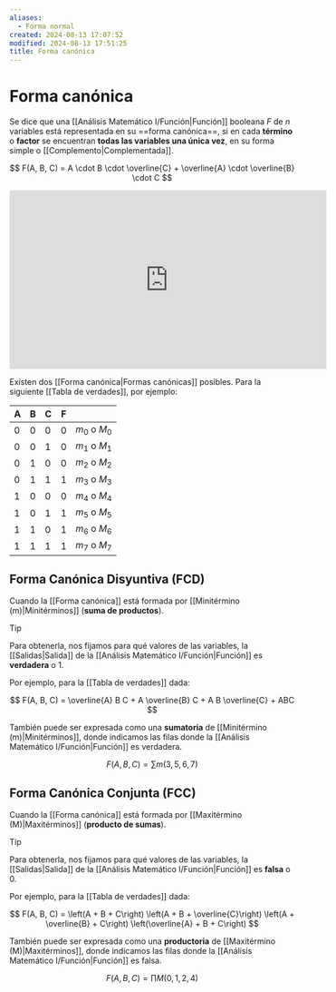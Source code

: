 ```yaml
---
aliases:
  - Forma normal
created: 2024-08-13 17:07:52
modified: 2024-08-13 17:51:25
title: Forma canónica
---
```


# Forma canónica

Se dice que una [[Análisis Matemático I/Función|Función]] booleana $F$ de $n$ variables está representada en su ==forma canónica==, si en cada **término** o **factor** se encuentran **todas las variables una única vez**, en su forma simple o [[Complemento|Complementada]].

$$
F(A, B, C) = A \cdot B \cdot \overline{C} + \overline{A} \cdot \overline{B} \cdot C
$$

<iframe width="560" height="315" src="https://www.youtube.com/embed/3ZTbrJzUpcc?si=KGY9BUh3rs2QJdY7" title="YouTube video player" frameborder="0" allow="accelerometer; autoplay; clipboard-write; encrypted-media; gyroscope; picture-in-picture; web-share" referrerpolicy="strict-origin-when-cross-origin" allowfullscreen></iframe>

Existen dos [[Forma canónica|Formas canónicas]] posibles. Para la siguiente [[Tabla de verdades]], por ejemplo:

| A   | B   | C   | F   |               |
| --- | --- | --- | --- | ------------- |
| 0   | 0   | 0   | 0   | $m_0$ o $M_0$ |
| 0   | 0   | 1   | 0   | $m_1$ o $M_1$ |
| 0   | 1   | 0   | 0   | $m_2$ o $M_2$ |
| 0   | 1   | 1   | 1   | $m_3$ o $M_3$ |
| 1   | 0   | 0   | 0   | $m_4$ o $M_4$ |
| 1   | 0   | 1   | 1   | $m_5$ o $M_5$ |
| 1   | 1   | 0   | 1   | $m_6$ o $M_6$ |
| 1   | 1   | 1   | 1   | $m_7$ o $M_7$ |

## Forma Canónica Disyuntiva (FCD)

Cuando la [[Forma canónica]] está formada por [[Minitérmino (m)|Minitérminos]] (**suma de productos**).

> [!tip]
> Para obtenerla, nos fijamos para qué valores de las variables, la [[Salidas|Salida]] de la [[Análisis Matemático I/Función|Función]] es **verdadera** o $1$.

Por ejemplo, para la [[Tabla de verdades]] dada:

$$
F(A, B, C) = \overline{A} B C + A \overline{B} C + A B \overline{C} + ABC
$$

También puede ser expresada como una **sumatoria** de [[Minitérmino (m)|Minitérminos]], donde indicamos las filas donde la [[Análisis Matemático I/Función|Función]] es verdadera.

$$
F(A, B, C) = \sum{m(3, 5, 6, 7)}
$$

## Forma Canónica Conjunta (FCC)

Cuando la [[Forma canónica]] está formada por [[Maxitérmino (M)|Maxitérminos]] (**producto de sumas**).

> [!tip]
> Para obtenerla, nos fijamos para qué valores de las variables, la [[Salidas|Salida]] de la [[Análisis Matemático I/Función|Función]] es **falsa** o $0$.

Por ejemplo, para la [[Tabla de verdades]] dada:

$$
F(A, B, C) =
\left(A + B + C\right)
\left(A + B + \overline{C}\right)
\left(A + \overline{B} + C\right)
\left(\overline{A} + B + C\right)
$$

También puede ser expresada como una **productoria** de [[Maxitérmino (M)|Maxitérminos]], donde indicamos las filas donde la [[Análisis Matemático I/Función|Función]] es falsa.

$$
F(A, B, C) = \prod{M(0, 1, 2, 4)}
$$
